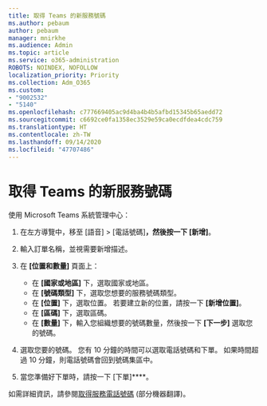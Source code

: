 ```yaml
---
title: 取得 Teams 的新服務號碼
ms.author: pebaum
author: pebaum
manager: mnirkhe
ms.audience: Admin
ms.topic: article
ms.service: o365-administration
ROBOTS: NOINDEX, NOFOLLOW
localization_priority: Priority
ms.collection: Adm_O365
ms.custom:
- "9002532"
- "5140"
ms.openlocfilehash: c777669405ac9d4ba4b4b5afbd15345b65aedd72
ms.sourcegitcommit: c6692ce0fa1358ec3529e59ca0ecdfdea4cdc759
ms.translationtype: HT
ms.contentlocale: zh-TW
ms.lasthandoff: 09/14/2020
ms.locfileid: "47707486"
---
```

# <a name="get-new-service-numbers-for-teams"></a>取得 Teams 的新服務號碼

使用 Microsoft Teams 系統管理中心：

1. 在左方導覽中，移至 [語音] > [電話號碼]****，然後按一下 [新增]****。
2. 輸入訂單名稱，並視需要新增描述。
3. 在 **[位置和數量]** 頁面上：

    - 在 **[國家或地區]** 下，選取國家或地區。
    - 在 **[號碼類型]** 下，選取您想要的服務號碼類型。
    - 在 **[位置]** 下，選取位置。 若要建立新的位置，請按一下 **[新增位置]**。
    - 在 **[區碼]** 下，選取區碼。
    - 在 **[數量]** 下，輸入您組織想要的號碼數量，然後按一下 **[下一步]** 選取您的號碼。
    
4. 選取您要的號碼。 您有 10 分鐘的時間可以選取電話號碼和下單。 如果時間超過 10 分鐘，則電話號碼會回到號碼集區中。
5. 當您準備好下單時，請按一下 [下單]****。

如需詳細資訊，請參閱[取得服務電話號碼](https://docs.microsoft.com/microsoftteams/getting-service-phone-numbers) (部分機器翻譯)。
